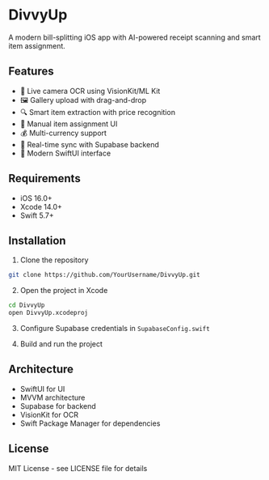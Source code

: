 # DivvyUp

A modern bill-splitting iOS app with AI-powered receipt scanning and smart item assignment.

## Features

- 📸 Live camera OCR using VisionKit/ML Kit
- 🖼️ Gallery upload with drag-and-drop
- 🔍 Smart item extraction with price recognition
- 👥 Manual item assignment UI
- 💰 Multi-currency support
- 🔄 Real-time sync with Supabase backend
- 🎨 Modern SwiftUI interface

## Requirements

- iOS 16.0+
- Xcode 14.0+
- Swift 5.7+

## Installation

1. Clone the repository

```bash
git clone https://github.com/YourUsername/DivvyUp.git
```

2. Open the project in Xcode

```bash
cd DivvyUp
open DivvyUp.xcodeproj
```

3. Configure Supabase credentials in `SupabaseConfig.swift`

4. Build and run the project

## Architecture

- SwiftUI for UI
- MVVM architecture
- Supabase for backend
- VisionKit for OCR
- Swift Package Manager for dependencies

## License

MIT License - see LICENSE file for details
